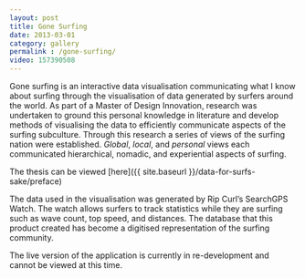 ```yaml
---
layout: post
title: Gone Surfing
date: 2013-03-01
category: gallery
permalink : /gone-surfing/
video: 157390508
---
```



Gone surfing is an interactive data visualisation communicating what I know about surfing through the visualisation of data generated by surfers around the world. As part of a Master of Design Innovation, research was undertaken to ground this personal knowledge in literature and develop methods of visualising the data to efficiently communicate aspects of the surfing subculture. Through this research a series of views of the surfing nation were established. *Global*, *local*, and *personal* views each communicated hierarchical, nomadic, and experiential aspects of surfing.

The thesis can be viewed [here]({{ site.baseurl }}/data-for-surfs-sake/preface)

The data used in the visualisation was generated by Rip Curl’s SearchGPS Watch. The watch allows surfers to track statistics while they are surfing such as wave count, top speed, and distances. The database that this product created has become a digitised representation of the surfing community.

The live version of the application is currently in re-development and cannot be viewed at this time.


